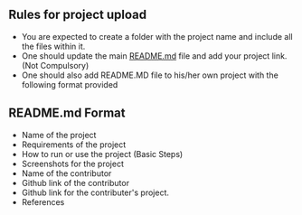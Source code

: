 ## Rules for project upload
- You are expected to create a folder with the project name and include all the files within it.
- One should update the main [README.md](https://github.com/Gaurav8604/Project-Guide/blob/main/README.md) file and add your project link. (Not Compulsory)
- One should also add README.MD file to his/her own project with the following format provided

## README.md Format
- Name of the project
- Requirements of the project
- How to run or use the project (Basic Steps)
- Screenshots for the project
- Name of the contributor
- Github link of the contributor
- Github link for the contributer's project.
- References